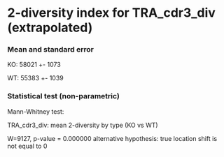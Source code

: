 


# 2-diversity index for TRA_cdr3_div (extrapolated)

### Mean and standard error

KO: 58021 +- 1073

WT: 55383 +- 1039

### Statistical test (non-parametric)

Mann-Whitney test:

 TRA_cdr3_div: mean 2-diversity by type (KO vs WT)

W=9127, p-value = 0.000000
alternative hypothesis: true location shift is not equal to 0



